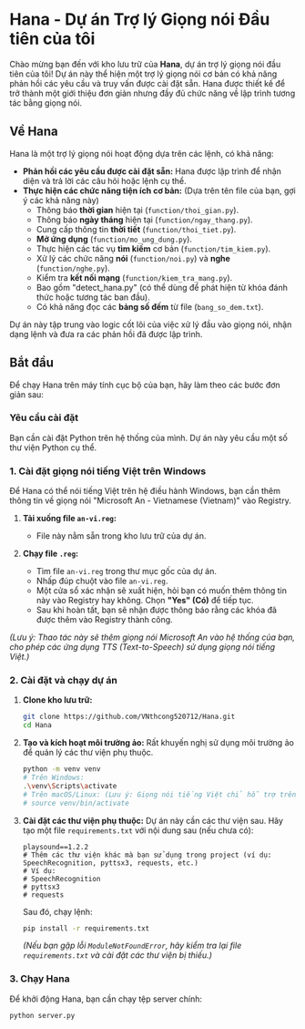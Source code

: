 # Hana - Dự án Trợ lý Giọng nói Đầu tiên của tôi

Chào mừng bạn đến với kho lưu trữ của **Hana**, dự án trợ lý giọng nói đầu tiên của tôi! Dự án này thể hiện một trợ lý giọng nói cơ bản có khả năng phản hồi các yêu cầu và truy vấn được cài đặt sẵn. Hana được thiết kế để trở thành một giới thiệu đơn giản nhưng đầy đủ chức năng về lập trình tương tác bằng giọng nói.

## Về Hana

Hana là một trợ lý giọng nói hoạt động dựa trên các lệnh, có khả năng:
* **Phản hồi các yêu cầu được cài đặt sẵn:** Hana được lập trình để nhận diện và trả lời các câu hỏi hoặc lệnh cụ thể.
* **Thực hiện các chức năng tiện ích cơ bản:** (Dựa trên tên file của bạn, gợi ý các khả năng này)
    * Thông báo **thời gian** hiện tại (`function/thoi_gian.py`).
    * Thông báo **ngày tháng** hiện tại (`function/ngay_thang.py`).
    * Cung cấp thông tin **thời tiết** (`function/thoi_tiet.py`).
    * **Mở ứng dụng** (`function/mo_ung_dung.py`).
    * Thực hiện các tác vụ **tìm kiếm** cơ bản (`function/tim_kiem.py`).
    * Xử lý các chức năng **nói** (`function/noi.py`) và **nghe** (`function/nghe.py`).
    * Kiểm tra **kết nối mạng** (`function/kiem_tra_mang.py`).
    * Bao gồm "detect_hana.py" (có thể dùng để phát hiện từ khóa đánh thức hoặc tương tác ban đầu).
    * Có khả năng đọc các **bảng số đếm** từ file (`bang_so_dem.txt`).

Dự án này tập trung vào logic cốt lõi của việc xử lý đầu vào giọng nói, nhận dạng lệnh và đưa ra các phản hồi đã được lập trình.

## Bắt đầu

Để chạy Hana trên máy tính cục bộ của bạn, hãy làm theo các bước đơn giản sau:

### Yêu cầu cài đặt

Bạn cần cài đặt Python trên hệ thống của mình.
Dự án này yêu cầu một số thư viện Python cụ thể.

### 1. Cài đặt giọng nói tiếng Việt trên Windows

Để Hana có thể nói tiếng Việt trên hệ điều hành Windows, bạn cần thêm thông tin về giọng nói "Microsoft An - Vietnamese (Vietnam)" vào Registry.

1.  **Tải xuống file `an-vi.reg`:**
    * File này nằm sẵn trong kho lưu trữ của dự án.

2.  **Chạy file `.reg`:**
    * Tìm file `an-vi.reg` trong thư mục gốc của dự án.
    * Nhấp đúp chuột vào file `an-vi.reg`.
    * Một cửa sổ xác nhận sẽ xuất hiện, hỏi bạn có muốn thêm thông tin này vào Registry hay không. Chọn **"Yes" (Có)** để tiếp tục.
    * Sau khi hoàn tất, bạn sẽ nhận được thông báo rằng các khóa đã được thêm vào Registry thành công.

*(Lưu ý: Thao tác này sẽ thêm giọng nói Microsoft An vào hệ thống của bạn, cho phép các ứng dụng TTS (Text-to-Speech) sử dụng giọng nói tiếng Việt.)*

### 2. Cài đặt và chạy dự án

1.  **Clone kho lưu trữ:**
    ```bash
    git clone https://github.com/VNthcong520712/Hana.git
    cd Hana
    ```

2.  **Tạo và kích hoạt môi trường ảo:**
    Rất khuyến nghị sử dụng môi trường ảo để quản lý các thư viện phụ thuộc.
    ```bash
    python -m venv venv
    # Trên Windows:
    .\venv\Scripts\activate
    # Trên macOS/Linux: (Lưu ý: Giọng nói tiếng Việt chỉ hỗ trợ trên Windows với phương pháp này)
    # source venv/bin/activate
    ```

3.  **Cài đặt các thư viện phụ thuộc:**
    Dự án này cần các thư viện sau. Hãy tạo một file `requirements.txt` với nội dung sau (nếu chưa có):
    ```
    playsound==1.2.2
    # Thêm các thư viện khác mà bạn sử dụng trong project (ví dụ: SpeechRecognition, pyttsx3, requests, etc.)
    # Ví dụ:
    # SpeechRecognition
    # pyttsx3
    # requests
    ```
    Sau đó, chạy lệnh:
    ```bash
    pip install -r requirements.txt
    ```
    *(Nếu bạn gặp lỗi `ModuleNotFoundError`, hãy kiểm tra lại file `requirements.txt` và cài đặt các thư viện bị thiếu.)*

### 3. Chạy Hana

Để khởi động Hana, bạn cần chạy tệp server chính:

```bash
python server.py
